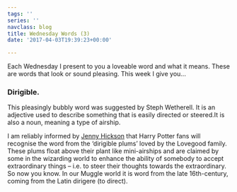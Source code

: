 ```yaml
---
tags: ''
series: ''
navclass: blog
title: Wednesday Words (3)
date: '2017-04-03T19:39:23+00:00'

---
```

Each Wednesday I present to you a loveable word and what it means. These are words that look or sound pleasing. This week I give you...

### **Dirigible.**

This pleasingly bubbly word was suggested by Steph Wetherell. It is an adjective used to describe something that is easily directed or steered.It is also a noun, meaning a type of airship.

<!--more-->

I am reliably informed by <a href="http://the-urban-cottage.blogspot.co.uk/">Jenny Hickson</a> that Harry Potter fans will recognise the word from the ‘dirigible plums’ loved by the Lovegood family. These plums float above their plant like mini-airships and are claimed by some in the wizarding world to enhance the ability of somebody to accept extraordinary things – i.e. to steer their thoughts towards the extraordinary. So now you know. In our Muggle world it is word from the late 16th-century, coming from the Latin dirigere (to direct).